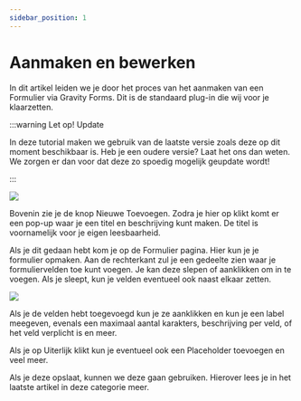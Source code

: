 ```yaml
---
sidebar_position: 1
---
```


# Aanmaken en bewerken

In dit artikel leiden we je door het proces van het aanmaken van een Formulier via Gravity Forms. Dit is de standaard plug-in die wij voor je klaarzetten.

:::warning Let op! Update

In deze tutorial maken we gebruik van de laatste versie zoals deze op dit moment beschikbaar is. Heb je een oudere versie? Laat het ons dan weten. We zorgen er dan voor dat deze zo spoedig mogelijk geupdate wordt!

:::

<img src="https://wiki.pageking.nl/img/gravity-forms-overzicht.png"></img>

Bovenin zie je de knop Nieuwe Toevoegen. Zodra je hier op klikt komt er een pop-up waar je een titel en beschrijving kunt maken. De titel is voornamelijk voor je eigen leesbaarheid.

Als je dit gedaan hebt kom je op de Formulier pagina. Hier kun je je formulier opmaken. Aan de rechterkant zul je een gedeelte zien waar je formuliervelden toe kunt voegen. Je kan deze slepen of aanklikken om in te voegen. Als je sleept, kun je velden eventueel ook naast elkaar zetten.

<img src="https://wiki.pageking.nl/img/gravity-forms-detail.png"></img>

Als je de velden hebt toegevoegd kun je ze aanklikken en kun je een label meegeven, evenals een maximaal aantal karakters, beschrijving per veld, of het veld verplicht is en meer.

Als je op Uiterlijk klikt kun je eventueel ook een Placeholder toevoegen en veel meer.

Als je deze opslaat, kunnen we deze gaan gebruiken. Hierover lees je in het laatste artikel in deze categorie meer.